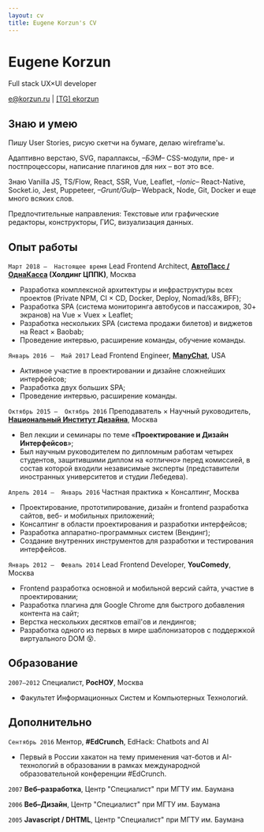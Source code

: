 ```yaml
---
layout: cv
title: Eugene Korzun's CV
---
```

# Eugene Korzun
Full stack UX&times;UI developer

<div id="webaddress">
<a href="mailto:e@korzun.ru">e@korzun.ru</a>
| <a href="//t.me/ekorzun">[TG] ekorzun</a>
</div>


## Знаю и умею

Пишу User Stories, рисую скетчи на бумаге, делаю wireframe'ы.

Адаптивно верстаю, SVG, параллаксы, *–БЭМ–* CSS-модули, пре- и постпроцессоры, написание плагинов для них – вот это все.

Знаю Vanilla JS, TS/Flow, React, SSR, Vue, Leaflet, *–Ionic–* React-Native, Socket.io, Jest, Puppeteer, *–Grunt/Gulp–* Webpack, Node, Git, Docker и еще много всяких слов.

Предпочтительные направления: Текстовые или графические редакторы, конструкторы, ГИС, визуализация данных.

## Опыт работы

`Март 2018 – 
Настоящее время`
Lead Frontend Architect, __[АвтоПасс / ОднаКасса](https://odnakassa.ru/) (Холдинг ЦППК)__, Москва
- Разработка комплексной архитектуры и инфраструктуры всех проектов (Private NPM, CI &times; CD, Docker, Deploy, Nomad/k8s, BFF);
- Разработка SPA (система мониторинга автобусов и пассажиров, 30+ экранов) на Vue &times; Vuex &times; Leaflet;
- Разработка нескольких SPA (система продажи билетов) и виджетов на React &times; Baobab;
- Проведение интервью, расширение команды, обучение команды.

<!--  -->
`Январь 2016 – 
Май 2017`
Lead Frontend Engineer, [__ManyChat__](https://manychat.com/), USA
- Активное участие в проектировании и дизайне сложнейших интерфейсов;
- Разработка двух больших SPA;
- Проведение интервью, расширение команды.

<!--  -->
`Октябрь 2015 – 
Октябрь 2016`
Преподаватель &times; Научный руководитель, __[Национальный Институт Дизайна](http://nid-design.org/)__, Москва
- Вел лекции и семинары по теме «__Проектирование и Дизайн Интерфейсов__»;
- Был научным руководителем по дипломным работам четырех студентов, защитившими диплом на «*отлично»* перед комиссией, в состав которой входили независимые эксперты (представители иностранных университетов и студии Лебедева).

<!--  -->
`Апрель 2014 – 
Январь 2016`
Частная практика &times; Консалтинг, Москва
- Проектирование, прототипирование, дизайн и frontend разработка сайтов, веб- и мобильных приложений;
- Консалтинг в области проектирования и разработки интерфейсов;
- Разработка аппаратно-программных систем (Вендинг);
- Создание внутренних инструментов для разработки и тестирования интерфейсов.

<!--  -->
`Январь 2012 – 
Феваль 2014`
Lead Frontend Developer, __YouComedy__, Москва

- Frontend разработка основной и мобильной версий сайта, участие в проектировании;
- Разработка плагина для Google Chrome для быстрого добавления контента на сайт;
- Верстка нескольких десятков email'ов и лендингов;
- Разработка одного из первых в мире шаблонизаторов с поддержкой виртуального DOM 😵.


## Образование

`2007—2012`
Специалист, __РосНОУ__, Москва
- Факультет Информационных Систем и Компьютерных Технологий.

## Дополнительно

`Сентябрь 2016`
Ментор, __#EdCrunch__, EdHack: Chatbots and AI
- Первый в России хакатон на тему применения чат-ботов и AI-технологий в образовании в рамках международной образовательной конференции #EdCrunch.

`2007`
__Веб–разработка__, Центр "Специалист" при МГТУ им. Баумана

`2006`
__Веб–Дизайн__, Центр "Специалист" при МГТУ им. Баумана

`2005`
__Javascript / DHTML__, Центр "Специалист" при МГТУ им. Баумана



<!-- ### Footer

Last updated: May 2013 -->


